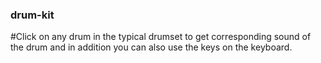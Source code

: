 ### drum-kit
#Click on any drum in the typical drumset to get corresponding sound of the drum and in addition you can also use the keys on the keyboard.
